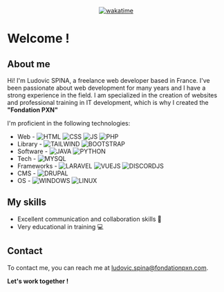 
<div align="center">
  
  [![wakatime](https://wakatime.com/badge/user/9cb45756-5907-4e13-97ff-1ac04bc1bd58.svg)](https://wakatime.com/@9cb45756-5907-4e13-97ff-1ac04bc1bd58)

</div>

# Welcome !

## About me

Hi! I'm Ludovic SPINA, a freelance web developer based in France. I've been passionate about web development for many years and I have a strong experience in the field.
I am specialized in the creation of websites and professional training in IT development, which is why I created the **"Fondation PXN"**

I'm proficient in the following technologies:

* Web - ![HTML](https://img.shields.io/badge/HTML-f06b30) ![CSS](https://img.shields.io/badge/CSS-30abe1) ![JS](https://img.shields.io/badge/JS-8ed11e) ![PHP](https://img.shields.io/badge/PHP-7277ac)
* Library - ![TAILWIND](https://img.shields.io/badge/TAILWIND-06B6D4) ![BOOTSTRAP](https://img.shields.io/badge/BOOTSTRAP-7952B3)
* Software - ![JAVA](https://img.shields.io/badge/JAVA-007396) ![PYTHON](https://img.shields.io/badge/PYTHON-3776AB)
* Tech - ![MYSQL](https://img.shields.io/badge/MYSQL-f29010)
* Frameworks - ![LARAVEL](https://img.shields.io/badge/LARAVEL-FF2D20) ![VUEJS](https://img.shields.io/badge/VUEJS-4FC08D) ![DISCORDJS](https://img.shields.io/badge/DISCORDJS-5a7ae8)
* CMS - ![DRUPAL](https://img.shields.io/badge/DRUPAL-0678BE)
* OS - ![WINDOWS](https://img.shields.io/badge/WINDOWS-f65314) ![LINUX](https://img.shields.io/badge/LINUX-ffcc33)

## My skills

* Excellent communication and collaboration skills 🤝
* Very educational in training 💻

## Contact

To contact me, you can reach me at ludovic.spina@fondationpxn.com.

**Let's work together !**
